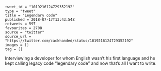 ```
tweet_id = "1019216124729352192"
type = "tweet"
title = "Legendary code"
published = 2018-07-17T13:43:54Z
retweets = 597
favourites = 2708
source = "twitter"
source_url = "https://twitter.com/cackhanded/status/1019216124729352192"
images = []
tag = []
```

Interviewing a developer for whom English wasn’t his first language and he kept calling legacy code “legendary code” and now that’s all I want to write.